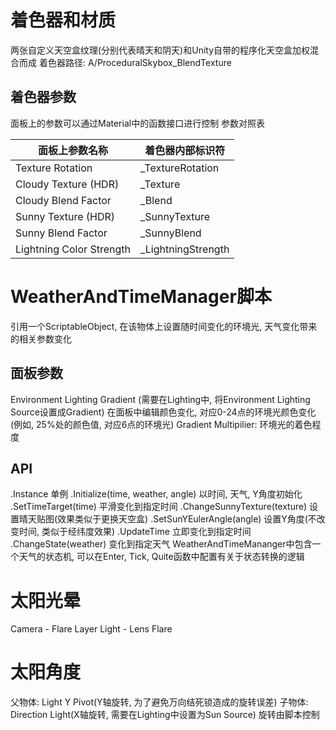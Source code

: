 # 着色器和材质
两张自定义天空盒纹理(分别代表晴天和阴天)和Unity自带的程序化天空盒加权混合而成
着色器路径: A/ProceduralSkybox_BlendTexture
## 着色器参数
面板上的参数可以通过Material中的函数接口进行控制
参数对照表

| 面板上参数名称                  | 着色器内部标识符            |
| ------------------------ | ------------------- |
| Texture Rotation         | \_TextureRotation   |
| Cloudy Texture (HDR)     | \_Texture           |
| Cloudy Blend Factor      | \_Blend             |
| Sunny Texture (HDR)      | \_SunnyTexture      |
| Sunny Blend Factor       | \_SunnyBlend        |
| Lightning Color Strength | \_LightningStrength |
# WeatherAndTimeManager脚本
引用一个ScriptableObject, 在该物体上设置随时间变化的环境光, 天气变化带来的相关参数变化
## 面板参数
Environment Lighting Gradient (需要在Lighting中, 将Environment Lighting Source设置成Gradient)
	在面板中编辑颜色变化, 对应0-24点的环境光颜色变化(例如, 25%处的颜色值, 对应6点的环境光)
Gradient Multipilier: 环境光的着色程度
## API
.Instance 单例
.Initialize(time, weather, angle) 以时间, 天气, Y角度初始化
.SetTimeTarget(time) 平滑变化到指定时间
.ChangeSunnyTexture(texture) 设置晴天贴图(效果类似于更换天空盒)
.SetSunYEulerAngle(angle) 设置Y角度(不改变时间, 类似于经纬度效果)
.UpdateTime 立即变化到指定时间
.ChangeState(weather) 变化到指定天气
	WeatherAndTimeMananger中包含一个天气的状态机, 可以在Enter, Tick, Quite函数中配置有关于状态转换的逻辑

# 太阳光晕
Camera - Flare Layer
Light - Lens Flare

# 太阳角度
父物体: Light Y Pivot(Y轴旋转, 为了避免万向结死锁造成的旋转误差)
	子物体: Direction Light(X轴旋转, 需要在Lighting中设置为Sun Source)
旋转由脚本控制

